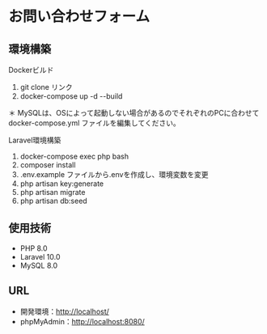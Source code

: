 <h1>お問い合わせフォーム</h1>

<h2>環境構築</h2>

<p>Dockerビルド</p>
<ol>
  <li>git clone リンク</li>
  <li>docker-compose up -d --build</li>
</ol>
<p>＊ MySQLは、OSによって起動しない場合があるのでそれぞれのPCに合わせて docker-compose.yml ファイルを編集してください。</p>

<p>Laravel環境構築</p>
<ol>
  <li>docker-compose exec php bash</li>
  <li>composer install</li>
  <li>.env.example ファイルから.envを作成し、環境変数を変更</li>
  <li>php artisan key:generate</li>
  <li>php artisan migrate</li>
  <li>php artisan db:seed</li>
</ol>

<h2>使用技術</h2>
<ul>
  <li>PHP 8.0</li>
  <li>Laravel 10.0</li>
  <li>MySQL 8.0</li>
</ul>

<h2>URL</h2>
<ul>
  <li>開発環境：<a href="">http://localhost/</a></li>
  <li>phpMyAdmin：<a href="">http://localhost:8080/</a></li>
</ul>
